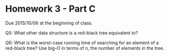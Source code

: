 Homework 3 - Part C
===================
Due 2015/10/06 at the beginning of class.

Q5: What other data structure is a red-black tree equivalent to?


Q6: What is the worst-case running time of searching for an element of a red-black tree? Use big-O in terms of n, the number of elements in the tree.




